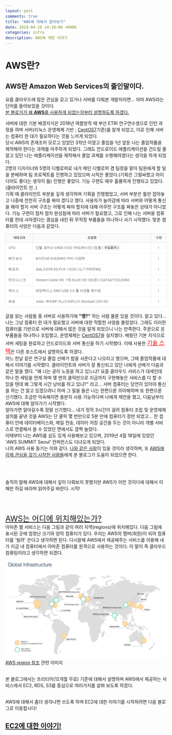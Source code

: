 ```yaml
---
layout: post
comments: true
title: "AWS에 대해서 알아보기"
date: 2019-04-26 14:18:00 +0900
categories: infra
description: AWS에 대한 이야기
---
```


# AWS란?
## AWS란 Amazon Web Services의 줄인말이다.

<p>요즘 클라우드에 많은 관심을 갖고 있거나 서버를 다뤄본 개발자라면... 아마 AWS라는 단어를 들어보았을 것이다.<br>
<u>본 블로거가 왜 <strong>AWS</strong>를 사용하게 되었는지부터 설명하도록 하겠다.</u></p>

<p>서버에 대한 기본 배경지식은 2018년 여름방학 때 부산 ETRI 연구연수생으로 인턴 과정을 하며 서버(리눅스 운영체제 기반 ; <u>CentOS7</u>기준)를 알게 되었고, 이로 인해 서버는 컴퓨터 한 대가 필요하다는 것을 느끼게 되었다.<br>
당시 AWS의 존재조차 모르고 있었던 3학년 이였고 졸업을 1년 앞둔 나는 졸업작품을 제작해야 한다는 과제를 마주하게 되었다. 그래도 안드로이드 애플리케이션을 건드릴 줄 알고 있던 나는 애플리케이션을 제작해서 졸업 과제를 수행해야겠다는 생각을 하게 되었다.<br>
2명의 디자이너와 5명의 디벨로퍼로 내가 메인 디벨로퍼 겸 팀장을 맡아 팀원에게 할 일을 분배하며 팀 프로젝트를 진행하고 있었으며 시작은 좋았다.(기획은 그럴싸했고 아이디어도 좋다는 생각이 듦) 진행은 좋았다. 기능 구현도 매우 훌륭하게 진행되고 있었다.(클라이언트 만..)<br>
기획 때 클라이언트 부분을 깊게 생각하며 기획을 진행했었고, 서버 부분은 틀만 잡아놓고 나중에 천천히 구조를 짜야 겠다고 했다. 사용자가 늘어감에 따라 서버와 어떻게 통신을 해야 할지 서버 구조는 어떻게 짜야 할지에 대해 아무런 구조를 짜놓은 상태가 아니었다. 기능 구현이 점차 점차 완성됨에 따라 서버가 필요했고, 그로 인해 나는 서버용 컴퓨터를 한대 사야겠다는 결심을 내린 뒤 무작정 부품들을 하나하나 사기 시작했다. 맞춘 컴퓨터의 사양은 다음과 같았다.</p>

![aws-server](/img/infra/infra-aws-server.png)

<p>글을 읽는 사람들 중 서버로 사용하기에 <strong>"엥?"</strong> 하는 사람 물론 있을 것이다. 알고 있다... 나는 그냥 컴퓨터 한 대가 필요했고 서버에 대한 적합한 사양을 몰랐었다. 그래도 이러한 컴퓨터를 기반으로 서버에 대해서 많은 것을 알게 되었으니 나는 만족한다. 주문으로 온 부품들을 하나하나 조립했고, 운영체제는 <u>CentOS7</u>을 설치했다. 배웠던 기본 지식으로 서버 세팅을 완료하고 안드로이드와 서버 통신을 하기 시작했다. 이때 사용한 <font size="4em" color="red"><u>기술 스택</u></font>은 다른 포스트에서 설명하도록 하겠다.<br>
어느 한날 같은 연구실 졸업 선배가 밥을 사준다고 나오라고 했으며, 그때 졸업작품에 대해서 이야기를 시작했다. 클라이언트와 서버가 잘 통신되고 있던 나에게 선배가 다음과 같은 말을 했다. "왜 너는 굳이 노동을 하고 있느냐? 요즘 클라우드 서비스가 대세인데 하나 한 세팅을 언제 하며 몇 번의 클릭만으로 지금까지 구현해놓은 서비스를 다 할 수 있을 텐데 왜 그렇게 시간 낭비를 하고 있냐?" 라고... 서버 컴퓨터는 당연히 있어야 통신을 하는 건 알고 있겠으려니 하며 그 말을 들은 나는 한편으론 의아해하며 또 한편으론 신기했다. 조금만 익숙해지면 충분히 사용 가능하다며 나에게 제안을 했고, 다음날부터 AWS에 대해 알아가기 시작했다.<br>
알아가면 알아갈수록 정말 신기했다... 내가 정작 3시간이 걸려 컴퓨터 조립 및 운영체제 설치를 끝낸 것을 AWS는 단 클릭 몇 번만으로 5분 만에 컴퓨터가 장만 되었고... 한 컴퓨터 안에 데이터베이스와, 메일 전송, 데이터 저장 공간을 두는 것이 아니라 개별 서비스로 연결해서 쓸 수 있었던 면에서도 깜짝 놀랐다.<br>
이때부터 나는 AWS를 심도 있게 사용해보고 있으며, 2019년 4월 18일에 있었던 'AWS SUMMIT Seoul' 컨퍼런스도 다녀오게 되었다.<br>
나의 AWS 사용 동기는 이와 같다. <u>나와 같은 사람</u>이 있을 것이라 생각하며, 또 <u>AWS에 이제 관심을 갖기 시작한 사람들</u>에게 본 블로그가 도움이 되었으면 한다.<br><br><br><br></p>
<p>솔직히 말해 AWS에 대해서 깊이 다뤄보지 못했지만 AWS가 이런 것이다에 대해서 이해만 하길 바라며 읽어주길 바란다. 시작!<br><br><br><br></p>

<p><font size="5em"><u>AWS는 어디에 위치해있는가?</u></font><br>아마존 웹 서비스는 다음 그림과 같이 여러 지역(regions)에 위치해있다. 다음 그림에 표시된 곳에 엄청난 크기와 양의 컴퓨터가 있다. 우리는 AWS의 멤버(회원)이 되어 컴퓨터를 '빌려' 쓴다고 생각하면 된다. 다시말해 AWS에서 제공해주는 서비스를 이용해 내가 지금 내 컴퓨터에서 아마존 컴퓨터를 원격으로 사용하는 것이다. 이 말이 즉 클라우드 컴퓨팅이라고 생각하면 되겠다.</p>

![aws-region](/img/infra/infra-aws-region.png)
[AWS region 참조](http://jayendrapatil.com/aws-regions-availability-zones-and-edge-locations/) 관련 이미지<br><br>

<p>본 블로그에서는 프리티어(12개월 무료) 기준에 대해서 설명하며 AWS에서 제공하는 서비스에서 EC2, RDS, S3를 중심으로 여러가지를 살펴 보도록 하겠다. </p>

<p><br>AWS에 대해서 좀더 생각나면 쓰도록 하며 EC2에 대한 이야기를 시작하려면 다음 블로그로 이동합시다!</p>

## [EC2에 대한 이야기!](https://msnodeve.github.io/infra/2019-05-01-infra-aws-ec2/)
